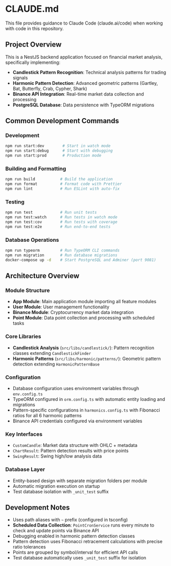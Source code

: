 # CLAUDE.md

This file provides guidance to Claude Code (claude.ai/code) when working with code in this repository.

## Project Overview

This is a NestJS backend application focused on financial market analysis, specifically implementing:
- **Candlestick Pattern Recognition**: Technical analysis patterns for trading signals
- **Harmonic Pattern Detection**: Advanced geometric patterns (Gartley, Bat, Butterfly, Crab, Cypher, Shark)
- **Binance API Integration**: Real-time market data collection and processing
- **PostgreSQL Database**: Data persistence with TypeORM migrations

## Common Development Commands

### Development
```bash
npm run start:dev        # Start in watch mode
npm run start:debug      # Start with debugging
npm run start:prod       # Production mode
```

### Building and Formatting
```bash
npm run build           # Build the application
npm run format          # Format code with Prettier
npm run lint            # Run ESLint with auto-fix
```

### Testing
```bash
npm run test            # Run unit tests
npm run test:watch      # Run tests in watch mode
npm run test:cov        # Run tests with coverage
npm run test:e2e        # Run end-to-end tests
```

### Database Operations
```bash
npm run typeorm         # Run TypeORM CLI commands
npm run migration       # Run database migrations
docker-compose up -d    # Start PostgreSQL and Adminer (port 9081)
```

## Architecture Overview

### Module Structure
- **App Module**: Main application module importing all feature modules
- **User Module**: User management functionality
- **Binance Module**: Cryptocurrency market data integration
- **Point Module**: Data point collection and processing with scheduled tasks

### Core Libraries
- **Candlestick Analysis** (`src/libs/candlestick/`): Pattern recognition classes extending `CandlestickFinder`
- **Harmonic Patterns** (`src/libs/harmonic/patterns/`): Geometric pattern detection extending `HarmonicPatternBase`

### Configuration
- Database configuration uses environment variables through `env.config.ts`
- TypeORM configured in `orm.config.ts` with automatic entity loading and migrations
- Pattern-specific configurations in `harmonics.config.ts` with Fibonacci ratios for all 6 harmonic patterns
- Binance API credentials configured via environment variables

### Key Interfaces
- `CustomCandle`: Market data structure with OHLC + metadata
- `ChartResult`: Pattern detection results with price points
- `SwingResult`: Swing high/low analysis data

### Database Layer
- Entity-based design with separate migration folders per module
- Automatic migration execution on startup
- Test database isolation with `_unit_test` suffix

## Development Notes

- Uses path aliases with `~` prefix (configured in tsconfig)
- **Scheduled Data Collection**: `PointCronService` runs every minute to check and update points via Binance API
- Debugging enabled in harmonic pattern detection classes
- Pattern detection uses Fibonacci retracement calculations with precise ratio tolerances
- Points are grouped by symbol/interval for efficient API calls
- Test database automatically uses `_unit_test` suffix for isolation